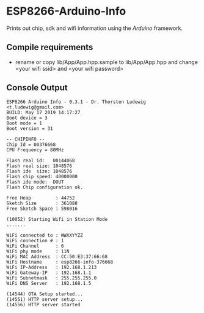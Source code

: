 # ESP8266-Arduino-Info

Prints out chip, sdk and wifi information using the *Arduino* framework.

## Compile requirements

- rename or copy lib/App/App.hpp.sample to lib/App/App.hpp
  and change &lt;your wifi ssid> and &lt;your wifi password>

## Console Output

```t
ESP8266 Arduino Info - 0.3.1 - Dr. Thorsten Ludewig <t.ludewig@gmail.com>
BUILD: May 17 2019 14:17:27
Boot device = 3
Boot mode = 1
Boot version = 31

-- CHIPINFO --
Chip Id = 00376668
CPU Frequency = 80MHz

Flash real id:   00144068
Flash real size: 1048576
Flash ide  size: 1048576
Flash chip speed: 40000000
Flash ide mode:  DOUT
Flash Chip configuration ok.

Free Heap         : 44752
Sketch Size       : 361088
Free Sketch Space : 598016

(10052) Starting Wifi in Station Mode
.......

WiFi connected to : WWXXYYZZ
WiFi connection # : 1
WiFi Channel      : 6
WiFi phy mode     : 11N
WiFi MAC Address  : CC:50:E3:37:66:68
WiFi Hostname     : esp8266-info-376668
WiFi IP-Address   : 192.168.1.213
WiFi Gateway-IP   : 192.168.1.1
WiFi Subnetmask   : 255.255.255.0
WiFi DNS Server   : 192.168.1.5

(14544) OTA Setup started...
(14551) HTTP server setup...
(14556) HTTP server started
```